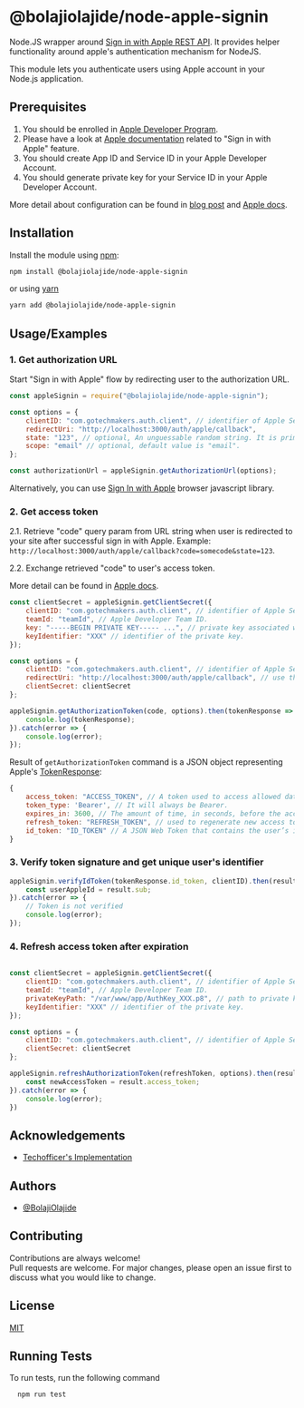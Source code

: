 
# @bolajiolajide/node-apple-signin

Node.JS wrapper around [Sign in with Apple REST API](https://developer.apple.com/documentation/signinwithapplerestapi).
It provides helper functionality around apple's authentication mechanism for NodeJS.

This module lets you authenticate users using Apple account in your Node.js application.

## Prerequisites

1. You should be enrolled in [Apple Developer Program](https://developer.apple.com/programs/).
2. Please have a look at [Apple documentation](
https://developer.apple.com/sign-in-with-apple/get-started/) related to "Sign in with Apple" feature.
3. You should create App ID and Service ID in your Apple Developer Account.
4. You should generate private key for your Service ID in your Apple Developer Account.

More detail about configuration can be found in [blog post](https://medium.com/@artyomefremov/add-sign-in-with-apple-button-to-your-website-today-part-1-12ed1444623a?postPublishedType=initial) and [Apple docs](https://help.apple.com/developer-account/#/dev1c0e25352).


## Installation

Install the module using [npm](http://npmjs.com):

```sh
npm install @bolajiolajide/node-apple-signin
```

or using [yarn](https://yarnpkg.com)

```sh
yarn add @bolajiolajide/node-apple-signin
```


## Usage/Examples

### 1. Get authorization URL

Start "Sign in with Apple" flow by redirecting user to the authorization URL.

```js
const appleSignin = require("@bolajiolajide/node-apple-signin");

const options = {
    clientID: "com.gotechmakers.auth.client", // identifier of Apple Service ID.
    redirectUri: "http://localhost:3000/auth/apple/callback",
    state: "123", // optional, An unguessable random string. It is primarily used to protect against CSRF attacks.
    scope: "email" // optional, default value is "email".
};

const authorizationUrl = appleSignin.getAuthorizationUrl(options);
```

Alternatively, you can use [Sign In with Apple](https://developer.apple.com/documentation/signinwithapplejs) browser javascript library.

### 2. Get access token

2.1. Retrieve "code" query param from URL string when user is redirected to your site after successful sign in with Apple. Example:
`http://localhost:3000/auth/apple/callback?code=somecode&state=123`.

2.2. Exchange retrieved "code" to user's access token.

More detail can be found in [Apple docs](https://developer.apple.com/documentation/signinwithapplerestapi/generate_and_validate_tokens).

```js
const clientSecret = appleSignin.getClientSecret({
    clientID: "com.gotechmakers.auth.client", // identifier of Apple Service ID.
    teamId: "teamId", // Apple Developer Team ID.
    key: "-----BEGIN PRIVATE KEY----- ...", // private key associated with client ID
    keyIdentifier: "XXX" // identifier of the private key.
});

const options = {
    clientID: "com.gotechmakers.auth.client", // identifier of Apple Service ID.
    redirectUri: "http://localhost:3000/auth/apple/callback", // use the same value which you passed to authorisation URL,
    clientSecret: clientSecret
};

appleSignin.getAuthorizationToken(code, options).then(tokenResponse => {
    console.log(tokenResponse);
}).catch(error => {
    console.log(error);
});
```

Result of ```getAuthorizationToken``` command is a JSON object representing Apple's [TokenResponse](https://developer.apple.com/documentation/signinwithapplerestapi/tokenresponse):

```js
{
    access_token: "ACCESS_TOKEN", // A token used to access allowed data.
    token_type: 'Bearer', // It will always be Bearer.
    expires_in: 3600, // The amount of time, in seconds, before the access token expires.
    refresh_token: "REFRESH_TOKEN", // used to regenerate new access tokens. Store this token securely on your server.
    id_token: "ID_TOKEN" // A JSON Web Token that contains the user’s identity information.
}
```

### 3. Verify token signature and get unique user's identifier

```js
appleSignin.verifyIdToken(tokenResponse.id_token, clientID).then(result => {
    const userAppleId = result.sub;
}).catch(error => {
    // Token is not verified
    console.log(error);
});
```

### 4. Refresh access token after expiration

```js

const clientSecret = appleSignin.getClientSecret({
    clientID: "com.gotechmakers.auth.client", // identifier of Apple Service ID.
    teamId: "teamId", // Apple Developer Team ID.
    privateKeyPath: "/var/www/app/AuthKey_XXX.p8", // path to private key associated with your client ID.
    keyIdentifier: "XXX" // identifier of the private key.
});

const options = {
    clientID: "com.gotechmakers.auth.client", // identifier of Apple Service ID.
    clientSecret: clientSecret
};

appleSignin.refreshAuthorizationToken(refreshToken, options).then(result => {
    const newAccessToken = result.access_token;
}).catch(error => {
    console.log(error);
})
```
## Acknowledgements

- [Techofficer's Implementation](https://github.com/Techofficer/node-apple-signin)
## Authors

- [@BolajiOlajide](https://www.github.com/BolajiOlajide)

  
## Contributing

Contributions are always welcome!  
Pull requests are welcome. For major changes, please open an issue first to discuss what you would like to change.
## License

[MIT](https://choosealicense.com/licenses/mit/)

  
## Running Tests

To run tests, run the following command

```sh
  npm run test
```

  